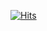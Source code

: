 [![Hits](https://hits.seeyoufarm.com/api/count/incr/badge.svg?url=https%3A%2F%2Fkuai-lab.github.io%2Fcvpr2022sound%2Fhttps%3A%2F%2Fkuai-lab.github.io%2Fcvpr2022sound%2F&count_bg=%2379C83D&title_bg=%23555555&icon=&icon_color=%23E7E7E7&title=hits&edge_flat=false)](https://hits.seeyoufarm.com)
